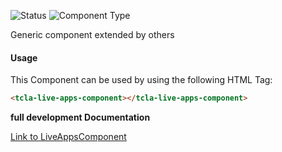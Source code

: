 
![Status][auto] ![Component Type][minor] <!--Component Meta {"created_by":"Auto", "reviewed_by":"Auto", "last_modified_by":"Auto", "comment":"*base component* everything should extend this (but doesnt yet)"} Component Meta -->


<p>Generic component extended by others</p>



#### Usage


This Component can be used by using the following HTML Tag:

```html
<tcla-live-apps-component></tcla-live-apps-component>
```


<b>full development Documentation</b>

[Link to LiveAppsComponent](https://tibcosoftware.github.io/TCSTK-Angular/libdocs/tc-liveapps-lib/components/LiveAppsComponent.html)


[auto]: https://img.shields.io/badge/Status-auto%20generated-lightgrey.svg?style=flat "auto generated"

[manually]: https://img.shields.io/badge/Status-manually%20created-yellow.svg?style=flat "manually created"

[draft]: https://img.shields.io/badge/Status-draft-red.svg?style=flat "draft"

[review]: https://img.shields.io/badge/Status-need%20review-yellowgreen.svg?style=flat "need review"

[review done]: https://img.shields.io/badge/Status-review%20done-green.svg?style=flat "review done"

[finalized]: https://img.shields.io/badge/Status-finalized-brightgreen.svg?style=flat "finalized"

[top]: https://img.shields.io/badge/Component%20Type-Top-blue.svg?style=flat "top Component"

[major]: https://img.shields.io/badge/Component%20Type-major%20Component-blue.svg?style=flat "major Component"

[minor]: https://img.shields.io/badge/Component%20Type-minor%20Component-blue.svg?style=flat "minor Component"


